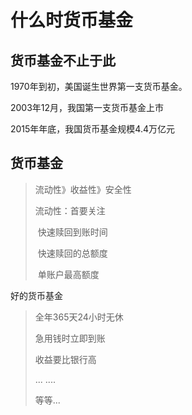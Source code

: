 # 什么时货币基金

## 货币基金不止于此

1970年到初，美国诞生世界第一支货币基金。

2003年12月，我国第一支货币基金上市

2015年年底，我国货币基金规模4.4万亿元

## 货币基金

> 流动性》收益性》安全性
>
> 流动性：首要关注
>
> ​			快速赎回到账时间
>
> ​			快速赎回的总额度
>
> ​			单账户最高额度

好的货币基金

> 全年365天24小时无休
>
> 急用钱时立即到账
>
> 收益要比银行高
>
> ... ....
>
> 等等...